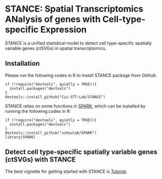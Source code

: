 # STANCE: Spatial Transcriptomics ANalysis of genes with Cell-type-specific Expression
STANCE is a unified statistical model to detect cell type-specific spatially variable genes (ctSVGs) in spatial transcriptomics.

## Installation
Please run the following codes in R to install STANCE package from GitHub.
```
if (!require("devtools", quietly = TRUE)){
  install.packages("devtools")
}
devtools::install_github("Cui-STT-Lab/STANCE")
```

STANCE relies on some functions in [SPARK](https://xzhoulab.github.io/SPARK/), which can be installed by running the following codes in R:
```
if (!require("devtools", quietly = TRUE)){
  install.packages("devtools")
}
devtools::install_github("xzhoulab/SPARK")
library(SPARK)
```

## Detect cell type-specific spatially variable genes (ctSVGs) with STANCE
The best vignette for getting started with STANCE is [Tutorial](https://github.com/Cui-STT-Lab/STANCE/blob/master/vignettes/tutorial.html).


